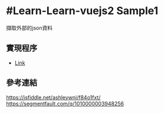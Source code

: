 #Learn-Learn-vuejs2  Sample1
================================

擷取外部的json資料

實現程序
------------
* [Link](sample1)

參考連結
------------
https://jsfiddle.net/ashleywnj/f84o1fxt/<br />
https://segmentfault.com/q/1010000003948256<br />
